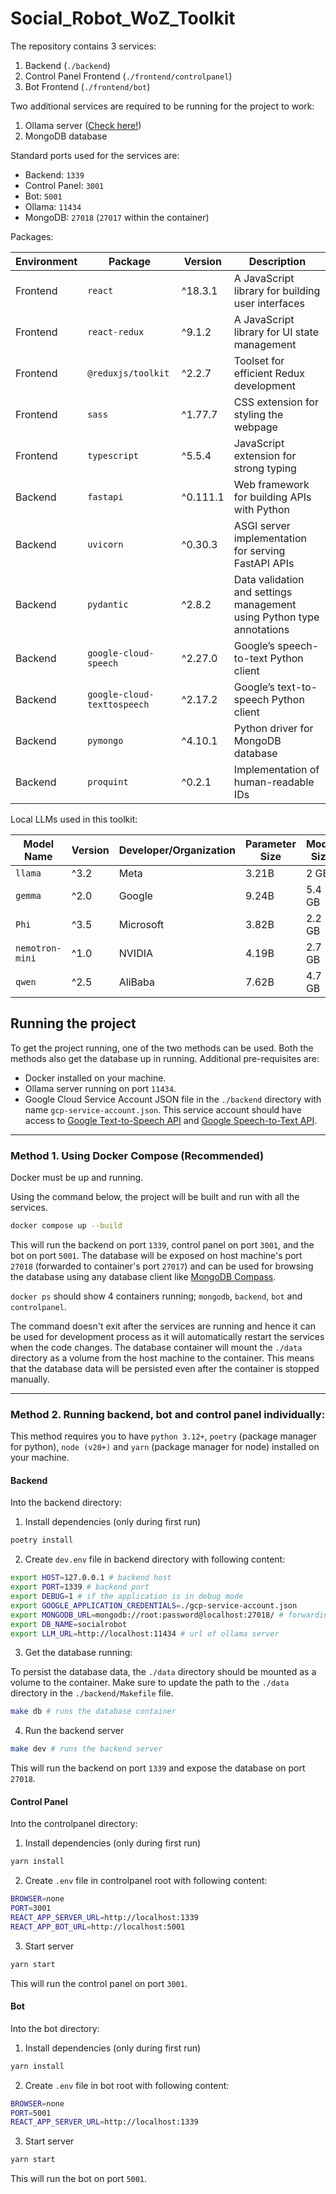 # Social_Robot_WoZ_Toolkit

The repository contains 3 services:

1. Backend (`./backend`)
2. Control Panel Frontend (`./frontend/controlpanel`)
3. Bot Frontend (`./frontend/bot`)

Two additional services are required to be running for the project to work:

1. Ollama server ([Check here!](https://ollama.com/))
2. MongoDB database

Standard ports used for the services are:

- Backend: `1339`
- Control Panel: `3001`
- Bot: `5001`
- Ollama: `11434`
- MongoDB: `27018` (`27017` within the container)

Packages:

| Environment | Package                     | Version  | Description                                                           |
| ----------- | --------------------------- | -------- | --------------------------------------------------------------------- |
| Frontend    | `react`                     | ^18.3.1  | A JavaScript library for building user interfaces                     |
| Frontend    | `react-redux`               | ^9.1.2   | A JavaScript library for UI state management                          |
| Frontend    | `@reduxjs/toolkit`          | ^2.2.7   | Toolset for efficient Redux development                               |
| Frontend    | `sass`                      | ^1.77.7  | CSS extension for styling the webpage                                 |
| Frontend    | `typescript`                | ^5.5.4   | JavaScript extension for strong typing                                |
| Backend     | `fastapi`                   | ^0.111.1 | Web framework for building APIs with Python                           |
| Backend     | `uvicorn`                   | ^0.30.3  | ASGI server implementation for serving FastAPI APIs                   |
| Backend     | `pydantic`                  | ^2.8.2   | Data validation and settings management using Python type annotations |
| Backend     | `google-cloud-speech`       | ^2.27.0  | Google’s speech-to-text Python client                                 |
| Backend     | `google-cloud-texttospeech` | ^2.17.2  | Google’s text-to-speech Python client                                 |
| Backend     | `pymongo`                   | ^4.10.1  | Python driver for MongoDB database                                    |
| Backend     | `proquint`                  | ^0.2.1   | Implementation of human-readable IDs                                  |

Local LLMs used in this toolkit:

| Model Name      | Version | Developer/Organization | Parameter Size | Model Size |
| --------------- | ------- | ---------------------- | -------------- | ---------- |
| `llama`         | ^3.2    | Meta                   | 3.21B          | 2 GB       |
| `gemma`         | ^2.0    | Google                 | 9.24B          | 5.4 GB     |
| `Phi`           | ^3.5    | Microsoft              | 3.82B          | 2.2 GB     |
| `nemotron-mini` | ^1.0    | NVIDIA                 | 4.19B          | 2.7 GB     |
| `qwen`          | ^2.5    | AliBaba                | 7.62B          | 4.7 GB     |


## Running the project

To get the project running, one of the two methods can be used. Both the methods also get the database up in running. Additional pre-requisites are:

- Docker installed on your machine.
- Ollama server running on port `11434`.
- Google Cloud Service Account JSON file in the `./backend` directory with name `gcp-service-account.json`. This service account should have access to [Google Text-to-Speech API](https://cloud.google.com/text-to-speech) and [Google Speech-to-Text API](https://cloud.google.com/speech-to-text).

---

### Method 1. Using Docker Compose (Recommended)

Docker must be up and running.

Using the command below, the project will be built and run with all the services.

```bash
docker compose up --build
```

This will run the backend on port `1339`, control panel on port `3001`, and the bot on port `5001`. The database will be exposed on host machine's port `27018` (forwarded to container's port `27017`) and can be used for browsing the database using any database client like [MongoDB Compass](https://www.mongodb.com/try/download/compass).

`docker ps` should show 4 containers running; `mongodb`, `backend`, `bot` and `controlpanel`.

The command doesn't exit after the services are running and hence it can be used for development process as it will automatically restart the services when the code changes. The database container will mount the `./data` directory as a volume from the host machine to the container. This means that the database data will be persisted even after the container is stopped manually.

---

### Method 2. Running backend, bot and control panel individually:

This method requires you to have `python 3.12+`, `poetry` (package manager for python), `node (v20+)` and `yarn` (package manager for node) installed on your machine.

#### Backend

Into the backend directory:

1. Install dependencies (only during first run)

```bash
poetry install
```

2. Create `dev.env` file in backend directory with following content:

```bash
export HOST=127.0.0.1 # backend host
export PORT=1339 # backend port
export DEBUG=1 # if the application is in debug mode
export GOOGLE_APPLICATION_CREDENTIALS=./gcp-service-account.json
export MONGODB_URL=mongodb://root:password@localhost:27018/ # forwarding to port 27017 of container
export DB_NAME=socialrobot
export LLM_URL=http://localhost:11434 # url of ollama server
```

3. Get the database running:

To persist the database data, the `./data` directory should be mounted as a volume to the container. Make sure to update the path to the `./data` directory in the `./backend/Makefile` file.

```bash
make db # runs the database container
```

4. Run the backend server

```bash
make dev # runs the backend server
```

This will run the backend on port `1339` and expose the database on port `27018`.

#### Control Panel

Into the controlpanel directory:

1. Install dependencies (only during first run)

```bash
yarn install
```

2. Create `.env` file in controlpanel root with following content:

```bash
BROWSER=none
PORT=3001
REACT_APP_SERVER_URL=http://localhost:1339
REACT_APP_BOT_URL=http://localhost:5001
```

3. Start server

```bash
yarn start
```

This will run the control panel on port `3001`.

#### Bot

Into the bot directory:

1. Install dependencies (only during first run)

```bash
yarn install
```

2. Create `.env` file in bot root with following content:

```bash
BROWSER=none
PORT=5001
REACT_APP_SERVER_URL=http://localhost:1339
```

3. Start server

```bash
yarn start
```

This will run the bot on port `5001`.
